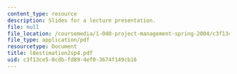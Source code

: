 ```yaml
---
content_type: resource
description: Slides for a lecture presentation.
file: null
file_location: /coursemedia/1-040-project-management-spring-2004/c3f13ce50cdbfd894ef03674f149cb16_l8estimation2sp4.pdf
file_type: application/pdf
resourcetype: Document
title: l8estimation2sp4.pdf
uid: c3f13ce5-0cdb-fd89-4ef0-3674f149cb16
---
```


